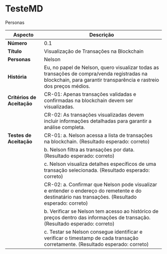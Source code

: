 # TesteMD



Personas


| Aspecto                   | Descrição                                                                                                                                                         |
|---------------------------|-------------------------------------------------------------------------------------------------------------------------------------------------------------------|
| **Número**                | 0.1                                                                                                                                                               |
| **Título**                | Visualização de Transações na Blockchain                                                                                                                          |
| **Personas**              | Nelson                                                                                                                                                            |
| **História**              | Eu, no papel de Nelson, quero visualizar todas as transações de compra/venda registradas na blockchain, para garantir transparência e rastreio dos preços médios. |
| **Critérios de Aceitação** | CR-01: Apenas transações validadas e confirmadas na blockchain devem ser visualizadas.                                                                            |
|                           | CR-02: As transações visualizadas devem incluir informações detalhadas para garantir a análise completa.                                                           |
| **Testes de Aceitação**    | CR-01: a. Nelson acessa a lista de transações na blockchain. (Resultado esperado: correto)                                                                         
|                           | b. Nelson filtra as transações por data. (Resultado esperado: correto)                                                                                             
|                           | c. Nelson visualiza detalhes específicos de uma transação selecionada. (Resultado esperado: correto)                                                               |
|                           | CR-02: a. Confirmar que Nelson pode visualizar e entender o endereço do remetente e do destinatário nas transações. (Resultado esperado: correto)                   |
|                           | b. Verificar se Nelson tem acesso ao histórico de preços dentro das informações de transação. (Resultado esperado: correto)                                        |
|                           | c. Testar se Nelson consegue identificar e verificar o timestamp de cada transação corretamente. (Resultado esperado: correto)                                    |
